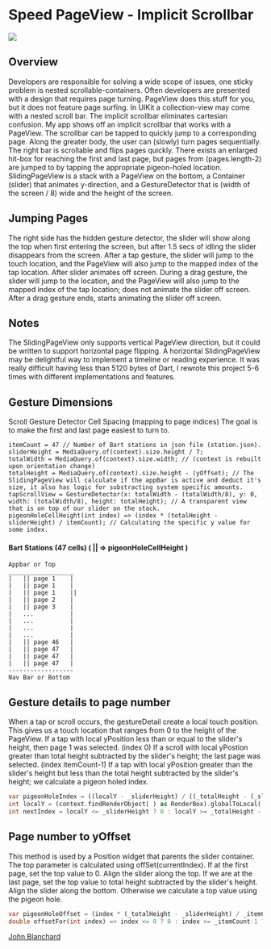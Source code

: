 # Speed PageView - Implicit Scrollbar
![](https://static.wixstatic.com/media/8e69fb_94f12bd5464341d19c1dad243819f7d8~mv2.gif)

## Overview
Developers are responsible for solving a wide scope of issues, one sticky problem is nested scrollable-containers. Often developers are presented with a design that requires page turning. 
PageView does this stuff for you, but it does not feature page surfing. In UIKit a collection-view may come with a nested scroll bar. The implicit scrollbar eliminates cartesian confusion. 
My app shows off an implicit scrollbar that works with a PageView. The scrollbar can be tapped to quickly jump to a corresponding page. Along the greater body, the user can (slowly) turn pages sequentially. The right bar is scrollable and flips pages quickly.
There exists an enlarged hit-box for reaching the first and last page, but pages from (pages.length-2) are jumped to by tapping the appropriate pigeon-holed location.
SlidingPageView is a stack with a PageView on the bottom, a Container (slider) that animates y-direction, and a GestureDetector that is (width of the screen / 8) wide and the height of the screen. 

## Jumping Pages
The right side has the hidden gesture detector, the slider will show along the top when first entering the screen, but after 1.5 secs of idling the slider disappears from the screen.
After a tap gesture, the slider will jump to the touch location, and the PageView will also jump to the mapped index of the tap location. After slider animates off screen.
During a drag gesture, the slider will jump to the location, and the PageView will also jump to the mapped index of the tap location; does not animate the slider off screen.
After a drag gesture ends, starts animating the slider off screen.

## Notes
The SlidingPageView only supports vertical PageView direction, but it could be written to support horizontal page flipping.
A horizontal SlidingPageView may be delightful way to implement a timeline or reading experience.
It was really difficult having less than 5120 bytes of Dart, I rewrote this project 5-6 times with different implementations and features.


## Gesture Dimensions
Scroll Gesture Detector Cell Spacing (mapping to page indices)
The goal is to make the first and last page easiest to turn to.
```
itemCount = 47 // Number of Bart stations in json file (station.json).
sliderHeight = MediaQuery.of(context).size.height / 7;
totalWidth = MediaQuery.of(context).size.width; // (context is rebuilt upon orientation change)
totalHeight = MediaQuery.of(context).size.height - (yOffset); // The SlidingPageView will calculate if the appBar is active and deduct it's size, it also has logic for substracting system specific amounts.
tapScrollView = GestureDetector(x: totalWidth - (totalWidth/8), y: 0, width: (totalWidth/8), height: totalHeight); // A transparent view that is on top of our slider on the stack.
pigeonHoleCellHeight(int index) => (index * (totalHeight - sliderHeight) / itemCount); // Calculating the specific y value for some index.
```

#### Bart Stations (47 cells)  ( || => pigeonHoleCellHeight )
```
Appbar or Top
__________________
|   || page 1    |
|   || page 1    |
|   || page 1    ||
|   || page 2    |
|   || page 3    |
|   ...          |
|   ...          |
|   ...          |
|   ...          |
|   || page 46   |          
|   || page 47   |
|   || page 47   |
|   || page 47   |
------------------
Nav Bar or Bottom
```

## Gesture details to page number
When a tap or scroll occurs, the gestureDetail create a local touch position. This gives us a touch location that ranges from 0 to the height of the PageView.
If a tap with local yPosition less than or equal to the slider's height, then page 1 was selected. (index 0)
If a scroll with local yPostion greater than total height subtracted by the slider's height; the last page was selected. (index itemCount-1)
If a tap with local yPosition greater than the slider's height but less than the total height subtracted by the slider's height; we calculate a pigeon holed index.
```dart
var pigeonHoleIndex = ((localY - _sliderHeight) / ((_totalHeight - (_sliderHeight*2)) / (_itemCount-2))).floor()+1;
int localY = (context.findRenderObject( ) as RenderBox).globalToLocal( position ).dy.round();
int nextIndex = localY <= _sliderHeight ? 0 : localY >= _totalHeight - _sliderHeight ? _itemCount-1 :  pigeonHoleIndex;
```

## Page number to yOffset 
This method is used by a Position widget that parents the slider container. The top parameter is calculated using offSet(currentIndex).
If at the first page, set the top value to 0. Align the slider along the top.
If we are at the last page, set the top value to total height subtracted by the slider's height.  Align the slider along the bottom.
Otherwise we calculate a top value using the pigeon hole.
```dart
var pigeonHoleOffset = (index * (_totalHeight - _sliderHeight) / _itemCount);
double offsetFor(int index) => index <= 0 ? 0 : index >= _itemCount-1 ? _totalHeight-_sliderHeight : pigeonHoleOffset;
```

[John Blanchard](https://jnblanchard.com)


